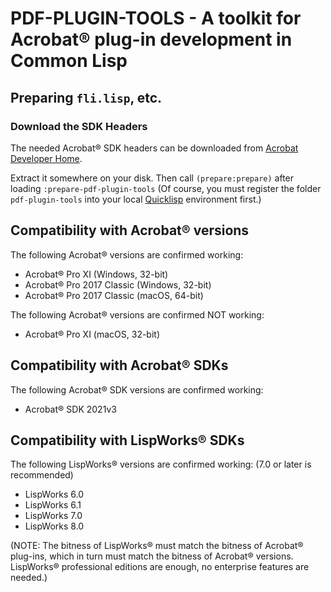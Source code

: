 # PDF-PLUGIN-TOOLS - A toolkit for Acrobat® plug-in development in Common Lisp

## Preparing `fli.lisp`, etc.

### Download the SDK Headers

The needed Acrobat® SDK headers can be downloaded from
[Acrobat Developer Home](https://opensource.adobe.com/dc-acrobat-sdk-docs/acrobatsdk/).

Extract it somewhere on your disk. Then call `(prepare:prepare)` after loading `:prepare-pdf-plugin-tools` (Of course, you must register the folder `pdf-plugin-tools` into your local
[Quicklisp](https://www.quicklisp.org/beta/) environment first.)

## Compatibility with Acrobat® versions

The following Acrobat® versions are confirmed working:

- Acrobat® Pro XI (Windows, 32-bit)
- Acrobat® Pro 2017 Classic (Windows, 32-bit)
- Acrobat® Pro 2017 Classic (macOS, 64-bit)

The following Acrobat® versions are confirmed NOT working:

- Acrobat® Pro XI (macOS, 32-bit)

## Compatibility with Acrobat® SDKs

The following Acrobat® SDK versions are confirmed working:

- Acrobat® SDK 2021v3

## Compatibility with LispWorks® SDKs

The following LispWorks® versions are confirmed working: (7.0 or later is recommended)

- LispWorks 6.0
- LispWorks 6.1
- LispWorks 7.0
- LispWorks 8.0

(NOTE: The bitness of LispWorks® must match the bitness of Acrobat® plug-ins, which in turn
must match the bitness of Acrobat® versions. LispWorks® professional editions are enough, no enterprise features are needed.)
